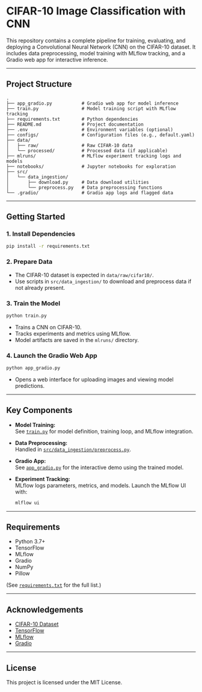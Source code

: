 
# CIFAR-10 Image Classification with CNN

This repository contains a complete pipeline for training, evaluating, and deploying a Convolutional Neural Network (CNN) on the CIFAR-10 dataset. It includes data preprocessing, model training with MLflow tracking, and a Gradio web app for interactive inference.

---

## Project Structure

```
.
├── app_gradio.py           # Gradio web app for model inference
├── train.py                # Model training script with MLflow tracking
├── requirements.txt        # Python dependencies
├── README.md               # Project documentation
├── .env                    # Environment variables (optional)
├── configs/                # Configuration files (e.g., default.yaml)
├── data/
│   ├── raw/                # Raw CIFAR-10 data
│   └── processed/          # Processed data (if applicable)
├── mlruns/                 # MLflow experiment tracking logs and models
├── notebooks/              # Jupyter notebooks for exploration
├── src/
│   └── data_ingestion/
│       ├── download.py     # Data download utilities
│       └── preprocess.py   # Data preprocessing functions
└── .gradio/                # Gradio app logs and flagged data
```

---

## Getting Started

### 1. Install Dependencies

```bash
pip install -r requirements.txt
```

### 2. Prepare Data

- The CIFAR-10 dataset is expected in `data/raw/cifar10/`.
- Use scripts in `src/data_ingestion/` to download and preprocess data if not already present.

### 3. Train the Model

```bash
python train.py
```
- Trains a CNN on CIFAR-10.
- Tracks experiments and metrics using MLflow.
- Model artifacts are saved in the `mlruns/` directory.

### 4. Launch the Gradio Web App

```bash
python app_gradio.py
```
- Opens a web interface for uploading images and viewing model predictions.

---

## Key Components

- **Model Training:**  
  See [`train.py`](train.py) for model definition, training loop, and MLflow integration.

- **Data Preprocessing:**  
  Handled in [`src/data_ingestion/preprocess.py`](src/data_ingestion/preprocess.py).

- **Gradio App:**  
  See [`app_gradio.py`](app_gradio.py) for the interactive demo using the trained model.

- **Experiment Tracking:**  
  MLflow logs parameters, metrics, and models. Launch the MLflow UI with:
  ```bash
  mlflow ui
  ```

---

## Requirements

- Python 3.7+
- TensorFlow
- MLflow
- Gradio
- NumPy
- Pillow

(See [`requirements.txt`](requirements.txt) for the full list.)

---

## Acknowledgements

- [CIFAR-10 Dataset](https://www.cs.toronto.edu/~kriz/cifar.html)
- [TensorFlow](https://www.tensorflow.org/)
- [MLflow](https://mlflow.org/)
- [Gradio](https://gradio.app/)

---

## License

This project is licensed under the MIT License.
```
